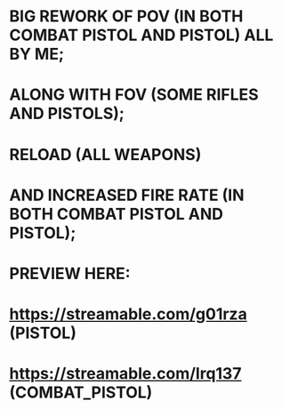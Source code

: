 # BIG REWORK OF POV (IN BOTH COMBAT PISTOL AND PISTOL) ALL BY ME;

# ALONG WITH FOV (SOME RIFLES AND PISTOLS);

# RELOAD (ALL WEAPONS) 

# AND INCREASED FIRE RATE (IN BOTH COMBAT PISTOL AND PISTOL);


# PREVIEW HERE: 

# https://streamable.com/g01rza (PISTOL)

# https://streamable.com/lrq137 (COMBAT_PISTOL)
